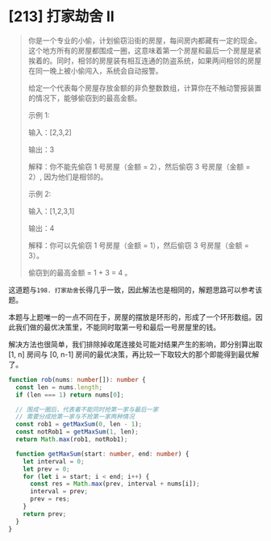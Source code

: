 # [213] 打家劫舍 II

> 你是一个专业的小偷，计划偷窃沿街的房屋，每间房内都藏有一定的现金。这个地方所有的房屋都围成一圈，这意味着第一个房屋和最后一个房屋是紧挨着的。同时，相邻的房屋装有相互连通的防盗系统，如果两间相邻的房屋在同一晚上被小偷闯入，系统会自动报警。
>
> 给定一个代表每个房屋存放金额的非负整数数组，计算你在不触动警报装置的情况下，能够偷窃到的最高金额。
>
> 示例 1:
>
> 输入：[2,3,2]
>
> 输出：3
>
> 解释：你不能先偷窃 1 号房屋（金额 = 2），然后偷窃 3 号房屋（金额 = 2）, 因为他们是相邻的。
>
> 示例 2:
>
> 输入：[1,2,3,1]
>
> 输出：4
>
> 解释：你可以先偷窃 1 号房屋（金额 = 1），然后偷窃 3 号房屋（金额 = 3）。
>
> 偷窃到的最高金额 = 1 + 3 = 4 。

这道题与`198. 打家劫舍`长得几乎一致，因此解法也是相同的，解题思路可以参考该题。

本题与上题唯一的一点不同在于，房屋的摆放是环形的，形成了一个环形数组。因此我们做的最优决策里，不能同时取第一号和最后一号房屋里的钱。

解决方法也很简单，我们排除掉收尾连接处可能对结果产生的影响，即分别算出取 [1, n] 房间与 [0, n-1] 房间的最优决策，再比较一下取较大的那个即能得到最优解了。

```ts
function rob(nums: number[]): number {
  const len = nums.length;
  if (len === 1) return nums[0];

  // 围成一圈后，代表着不能同时抢第一家与最后一家
  // 需要分成抢第一家与不抢第一家两种情况
  const rob1 = getMaxSum(0, len - 1);
  const notRob1 = getMaxSum(1, len);
  return Math.max(rob1, notRob1);

  function getMaxSum(start: number, end: number) {
    let interval = 0;
    let prev = 0;
    for (let i = start; i < end; i++) {
      const res = Math.max(prev, interval + nums[i]);
      interval = prev;
      prev = res;
    }
    return prev;
  }
}
```
